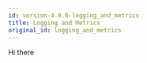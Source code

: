```yaml
---
id: version-4.0.0-logging_and_metrics
title: Logging and Metrics
original_id: logging_and_metrics
---
```


Hi there
